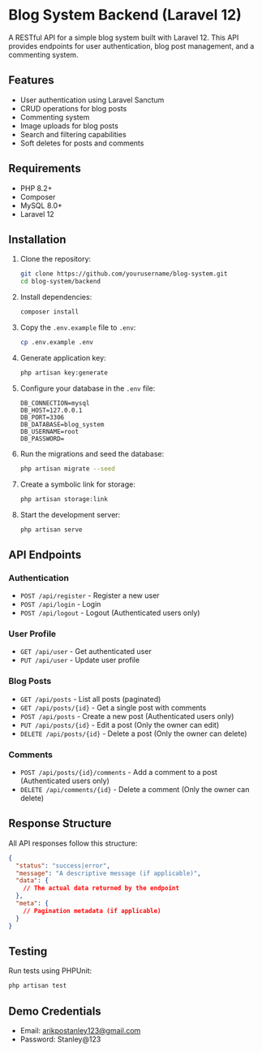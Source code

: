 # Blog System Backend (Laravel 12)

A RESTful API for a simple blog system built with Laravel 12. This API provides endpoints for user authentication, blog post management, and a commenting system.

## Features

- User authentication using Laravel Sanctum
- CRUD operations for blog posts
- Commenting system
- Image uploads for blog posts
- Search and filtering capabilities
- Soft deletes for posts and comments

## Requirements

- PHP 8.2+
- Composer
- MySQL 8.0+
- Laravel 12

## Installation

1. Clone the repository:
   ```bash
   git clone https://github.com/yourusername/blog-system.git
   cd blog-system/backend
   ```

2. Install dependencies:
   ```bash
   composer install
   ```

3. Copy the `.env.example` file to `.env`:
   ```bash
   cp .env.example .env
   ```

4. Generate application key:
   ```bash
   php artisan key:generate
   ```

5. Configure your database in the `.env` file:
   ```
   DB_CONNECTION=mysql
   DB_HOST=127.0.0.1
   DB_PORT=3306
   DB_DATABASE=blog_system
   DB_USERNAME=root
   DB_PASSWORD=
   ```

6. Run the migrations and seed the database:
   ```bash
   php artisan migrate --seed
   ```

7. Create a symbolic link for storage:
   ```bash
   php artisan storage:link
   ```

8. Start the development server:
   ```bash
   php artisan serve
   ```

## API Endpoints

### Authentication

- `POST /api/register` - Register a new user
- `POST /api/login` - Login
- `POST /api/logout` - Logout (Authenticated users only)

### User Profile

- `GET /api/user` - Get authenticated user
- `PUT /api/user` - Update user profile

### Blog Posts

- `GET /api/posts` - List all posts (paginated)
- `GET /api/posts/{id}` - Get a single post with comments
- `POST /api/posts` - Create a new post (Authenticated users only)
- `PUT /api/posts/{id}` - Edit a post (Only the owner can edit)
- `DELETE /api/posts/{id}` - Delete a post (Only the owner can delete)

### Comments

- `POST /api/posts/{id}/comments` - Add a comment to a post (Authenticated users only)
- `DELETE /api/comments/{id}` - Delete a comment (Only the owner can delete)

## Response Structure

All API responses follow this structure:

```json
{
  "status": "success|error",
  "message": "A descriptive message (if applicable)",
  "data": {
    // The actual data returned by the endpoint
  },
  "meta": {
    // Pagination metadata (if applicable)
  }
}
```

## Testing

Run tests using PHPUnit:

```bash
php artisan test
```

## Demo Credentials

- Email: arikpostanley123@gmail.com
- Password: Stanley@123